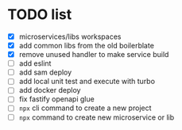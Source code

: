 # TODO list

-   [x] microservices/libs workspaces
-   [x] add common libs from the old boilerblate
-   [x] remove unused handler to make service build
-   [ ] add eslint
-   [ ] add sam deploy
-   [ ] add local unit test and execute with turbo
-   [ ] add docker deploy
-   [ ] fix fastify openapi glue
-   [ ] `npx` cli command to create a new project
-   [ ] `npx` command to create new microservice or lib
